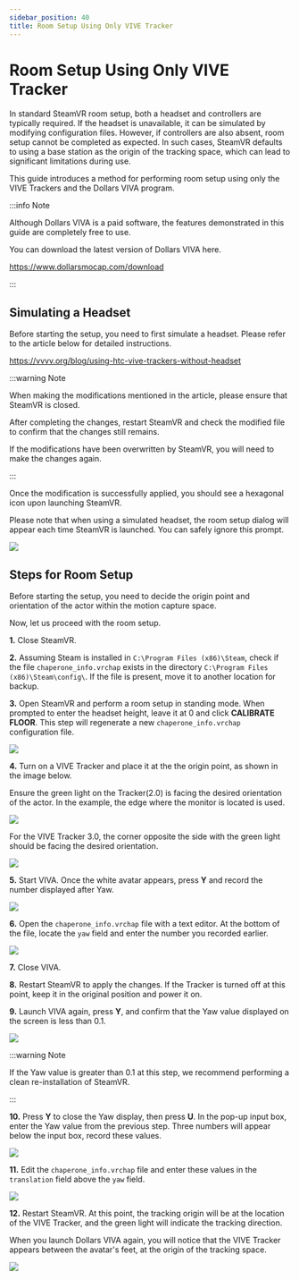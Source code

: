 ```yaml
---
sidebar_position: 40
title: Room Setup Using Only VIVE Tracker
---
```


# Room Setup Using Only VIVE Tracker

In standard SteamVR room setup, both a headset and controllers are typically required. If the headset is unavailable, it can be simulated by modifying configuration files. However, if controllers are also absent, room setup cannot be completed as expected. In such cases, SteamVR defaults to using a base station as the origin of the tracking space, which can lead to significant limitations during use.

This guide introduces a method for performing room setup using only the VIVE Trackers and the Dollars VIVA program.

:::info Note

Although Dollars VIVA is a paid software, the features demonstrated in this guide are completely free to use.

You can download the latest version of Dollars VIVA here.

https://www.dollarsmocap.com/download

:::

## Simulating a Headset

Before starting the setup, you need to first simulate a headset. Please refer to the article below for detailed instructions.

https://vvvv.org/blog/using-htc-vive-trackers-without-headset

:::warning Note

When making the modifications mentioned in the article, please ensure that SteamVR is closed.

After completing the changes, restart SteamVR and check the modified file to confirm that the changes still remains.

If the modifications have been overwritten by SteamVR, you will need to make the changes again.

:::

Once the modification is successfully applied, you should see a hexagonal icon upon launching SteamVR.

Please note that when using a simulated headset, the room setup dialog will appear each time SteamVR is launched. You can safely ignore this prompt.

![](../img/01.png)

## Steps for Room Setup

Before starting the setup, you need to decide the origin point and orientation of the actor within the motion capture space.

Now, let us proceed with the room setup.

**1.** Close SteamVR.

**2.** Assuming Steam is installed in `C:\Program Files (x86)\Steam`, check if the file `chaperone_info.vrchap` exists in the directory `C:\Program Files (x86)\Steam\config\`. If the file is present, move it to another location for backup.

**3.** Open SteamVR and perform a room setup in standing mode. When prompted to enter the headset height, leave it at 0 and click **CALIBRATE FLOOR**. This step will regenerate a new `chaperone_info.vrchap` configuration file.

![](../img/02.png)

**4.** Turn on a VIVE Tracker and place it at the the origin point, as shown in the image below.

Ensure the green light on the Tracker(2.0) is facing the desired orientation of the actor. In the example, the edge where the monitor is located is used.

![](../img/03.png)

For the VIVE Tracker 3.0, the corner opposite the side with the green light should be facing the desired orientation.

![](../img/Fh8_CGkjtgeLAi78SJW600jm1E90.png)

**5.** Start VIVA. Once the white avatar appears, press **Y** and record the number displayed after Yaw.

![](../img/04.png)

**6.** Open the `chaperone_info.vrchap` file with a text editor. At the bottom of the file, locate the `yaw` field and enter the number you recorded earlier.

![](../img/05.png)

**7.** Close VIVA.

**8.** Restart SteamVR to apply the changes. If the Tracker is turned off at this point, keep it in the original position and power it on.

**9.** Launch VIVA again, press **Y**, and confirm that the Yaw value displayed on the screen is less than 0.1.

![](../img/06.png)

:::warning Note

If the Yaw value is greater than 0.1 at this step, we recommend performing a clean re-installation of SteamVR.

:::

**10.** Press **Y** to close the Yaw display, then press **U**. In the pop-up input box, enter the Yaw value from the previous step. Three numbers will appear below the input box, record these values.

![](../img/07.png)

**11.** Edit the `chaperone_info.vrchap` file and enter these values in the `translation` field above the `yaw` field.

![](../img/08.png)

**12.** Restart SteamVR. At this point, the tracking origin will be at the location of the VIVE Tracker, and the green light will indicate the tracking direction.

When you launch Dollars VIVA again, you will notice that the VIVE Tracker appears between the avatar's feet, at the origin of the tracking space.

![](../img/09.png)
